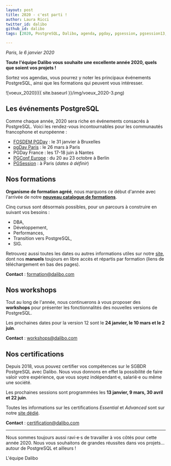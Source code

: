 ```yaml
---
layout: post
title: 2020 - c'est parti !
author: Laura Ricci
twitter_id: dalibo
github_id: dalibo
tags: [2020, PostgreSQL, Dalibo, agenda, pgday, pgsession, pgsession13, PGConf.EU, FOSDEM, workshops, formations]

---
```

*Paris, le 6 janvier 2020* 

**Toute l'équipe Dalibo vous souhaite une excellente année 2020, quels que soient vos projets !**

Sortez vos agendas, vous pourrez y noter les principaux événements PostgreSQL, ainsi que les formations qui peuvent vous intéresser.

<!--MORE-->

![voeux_2020]({{ site.baseurl }}/img/voeux_2020-3.png)


## Les événements PostgreSQL

Comme chaque année, 2020 sera riche en événements consacrés à PostgreSQL. Voici les rendez-vous incontournables pour les communautés francophone et européenne :

  * [FOSDEM PGDay](https://2020.fosdempgday.org/) : le 31 janvier à Bruxelles
  * [pgDay Paris](https://2020.pgday.paris/) : le 26 mars à Paris
  * PGDay France : les 17-18 juin à Nantes
  * [PGConf Europe](https://2020.pgconf.eu/) : du 20 au 23 octobre à Berlin
  * [PGSession](https://dali.bo/2020_site_pgsessions) : à Paris (*dates à définir*)
 

## Nos formations

**Organisme de formation agréé**, nous marquons ce début d'année avec l'arrivée de notre **[nouveau catalogue de formations](https://dali.bo/catalogue-formations)**.

Cinq cursus sont désormais possibles, pour un parcours à construire en suivant vos besoins : 
  * DBA,
  * Développement,
  * Performances,
  * Transition vers PostgreSQL,
  * SIG.
  
Retrouvez aussi toutes les dates ou autres informations utiles sur notre [site](https://dali.bo/formations), dont nos **manuels** toujours en libre accès et répartis par formation (liens de téléchargement en bas des pages).

**Contact** : [formation@dalibo.com](mailto:formation@dalibo.com)


## Nos workshops

Tout au long de l'année, nous continuerons à vous proposer des **workshops** pour présenter les fonctionnalités des nouvelles
versions de PostgreSQL.

Les prochaines dates pour la version 12 sont le **24 janvier, le 10 mars et le 2 juin**.

**Contact** : [workshops@dalibo.com](mailto:workshops@dalibo.com)


## Nos certifications

Depuis 2018, vous pouvez certifier vos compétences sur le SGBDR PostgreSQL avec Dalibo. Nous vous donnons en effet la possibilité de faire valoir votre expérience, que vous soyez indépendant⋅e, salarié⋅e ou même une société.

Les prochaines sessions sont programmées les **13 janvier, 9 mars, 30 avril et 22 juin**.

Toutes les informations sur les certifications *Essential* et *Advanced* sont sur notre [site dédié](https://dali.bo/site_certification).

**Contact** : [certification@dalibo.com](mailto:certification@dalibo.com)

----------------

Nous sommes toujours aussi ravi⋅e⋅s de travailler à vos côtés pour cette année 2020. Nous vous souhaitons de grandes réussites dans vos projets... autour de PostgreSQL et ailleurs !

L'équipe Dalibo
